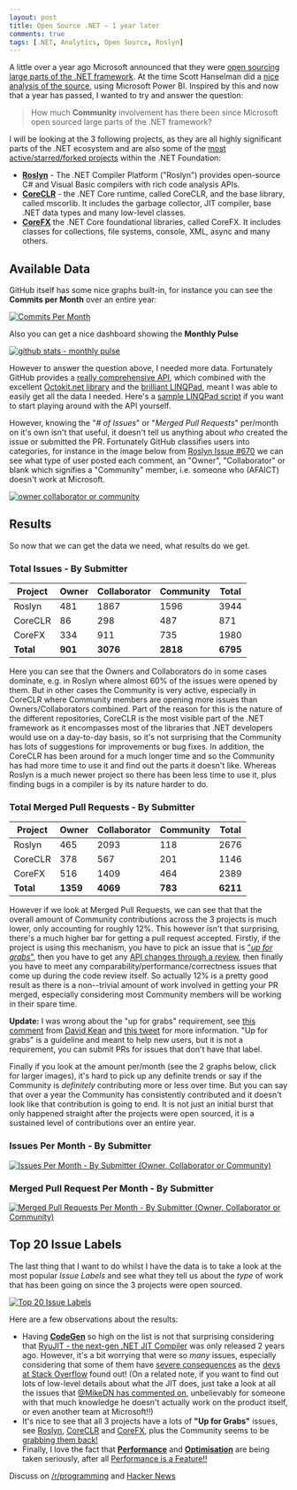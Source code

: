 ```yaml
---
layout: post
title: Open Source .NET – 1 year later
comments: true
tags: [.NET, Analytics, Open Source, Roslyn]
---
```


A little over a year ago Microsoft announced that they were [open sourcing large parts of the .NET framework](http://www.hanselman.com/blog/AnnouncingNET2015NETAsOpenSourceNETOnMacAndLinuxAndVisualStudioCommunity.aspx). At the time Scott Hanselman did a [nice analysis of the source](http://www.hanselman.com/blog/TheNETCoreCLRIsNowOpenSourceSoIRanTheGitHubRepoThroughMicrosoftPowerBI.aspx), using Microsoft Power BI. Inspired by this and now that a year has passed, I wanted to try and answer the question:

> How much **Community** involvement has there been since Microsoft open sourced large parts of the .NET framework?

I will be looking at the 3 following projects, as they are all highly significant parts of the .NET ecosystem and are also some of the [most active/starred/forked projects](https://github.com/dotnet/) within the .NET Foundation:

- [**Roslyn**](https://github.com/dotnet/roslyn/) - The .NET Compiler Platform ("Roslyn") provides open-source C# and Visual Basic compilers with rich code analysis APIs.
- [**CoreCLR**](https://github.com/dotnet/coreclr/) - the .NET Core runtime, called CoreCLR, and the base library, called mscorlib. It includes the garbage collector, JIT compiler, base .NET data types and many low-level classes.
- [**CoreFX**](https://github.com/dotnet/corefx/) the .NET Core foundational libraries, called CoreFX. It includes classes for collections, file systems, console, XML, async and many others.

## <a name="AvailableData"></a>**Available Data**

GitHub itself has some nice graphs built-in, for instance you can see the **Commits per Month** over an entire year:

[![Commits Per Month](https://cloud.githubusercontent.com/assets/157298/11634181/f451abce-9d06-11e5-8940-d133d1931422.png)](https://github.com/dotnet/roslyn/graphs/contributors)

Also you can get a nice dashboard showing the **Monthly Pulse**

[![github stats - monthly pulse](https://cloud.githubusercontent.com/assets/157298/11634411/35085a4a-9d08-11e5-8995-02c65d9ee12d.png)](https://github.com/dotnet/roslyn/pulse/monthly)

However to answer the question above, I needed more data. Fortunately GitHub provides a [really comprehensive API](https://developer.github.com/v3/), which combined with the excellent [Octokit.net library](https://github.com/octokit/octokit.net) and the [brilliant LINQPad](https://www.linqpad.net/), meant I was able to easily get all the data I needed. Here's a [sample LINQPad script](https://gist.github.com/mattwarren/894aa5f46ca62a63764a) if you want to start playing around with the API yourself.

However, knowing the "*# of Issues*" or "*Merged Pull Requests*" per/month on it's own isn't that useful, it doesn't tell us anything about *who* created the issue or submitted the PR. Fortunately GitHub classifies users into categories, for instance in the image below from [Roslyn Issue #670](https://github.com/dotnet/roslyn/issues/670) we can see what type of user posted each comment, an "Owner", "Collaborator" or blank which signifies a "Community" member, i.e. someone who (AFAICT) doesn't work at Microsoft.

[![owner collaborator or community](https://cloud.githubusercontent.com/assets/157298/11634101/8abd7210-9d06-11e5-82b0-570f296cf433.png)](https://cloud.githubusercontent.com/assets/157298/11634101/8abd7210-9d06-11e5-82b0-570f296cf433.png)

## <a name="Results"></a>**Results**

So now that we can get the data we need, what results do we get.

### <a name="TotalIssuesBySubmitter"></a>**Total Issues - By Submitter**

| **Project** | **Owner** | **Collaborator** | **Community** | **Total** |
| ----------- | --------- | ---------------- | ------------- | --------- |
| Roslyn | 481 | 1867 | 1596 | 3944 |
| CoreCLR | 86 | 298 | 487 | 871 |
| CoreFX | 334 | 911 | 735 | 1980 |
| **Total** | **901** | **3076** | **2818** | **6795** |

Here you can see that the Owners and Collaborators do in some cases dominate, e.g. in Roslyn where almost 60% of the issues were opened by them. But in other cases the Community is very active, especially in CoreCLR where Community members are opening more issues than Owners/Collaborators combined. Part of the reason for this is the nature of the different repositories, CoreCLR is the most visible part of the .NET framework as it encompasses most of the libraries that .NET developers would use on a day-to-day basis, so it's not surprising that the Community has lots of suggestions for improvements or bug fixes. In addition, the CoreCLR has been around for a much longer time and so the Community has had more time to use it and find out the parts it doesn't like. Whereas Roslyn is a much newer project so there has been less time to use it, plus finding bugs in a compiler is by its nature harder to do.

### <a name="TotalMergedPullRequestsBySubmitter"></a>**Total Merged Pull Requests - By Submitter**

| **Project** | **Owner** | **Collaborator** | **Community** | **Total** |
| ----------- | --------- | ---------------- | ------------- | --------- |
| Roslyn | 465 | 2093 | 118 | 2676 |
| CoreCLR | 378 | 567 | 201 | 1146 |
| CoreFX | 516 | 1409 | 464 | 2389 |
| **Total** | **1359** | **4069** | **783** | **6211** |

However if we look at Merged Pull Requests, we can see that that the overall amount of Community contributions across the 3 projects is much lower, only accounting for roughly 12%. This however isn't that surprising, there's a much higher bar for getting a pull request accepted. Firstly, if the project is using this mechanism, you have to pick an issue that is ["*up for grabs*"](https://github.com/dotnet/corefx/labels/up%20for%20grabs), then you have to get any [API changes through a review](http://blogs.msdn.com/b/dotnet/archive/2015/01/08/api-review-process-for-net-core.aspx), then finally you have to meet any comparability/performance/correctness issues that come up during the code review itself. So actually 12% is a pretty good result as there is a non--trivial amount of work involved in getting your PR merged, especially considering most Community members will be working in their spare time. 

**Update:** I was wrong about the "up for grabs" requirement, see [this comment]({{base}}/2015/12/08/open-source-net-1-year-later/#comment-7091) from [David Kean](https://github.com/davkean) and [this tweet](https://twitter.com/leppie/status/674285812146675714) for more information. "Up for grabs" is a guideline and meant to help new users, but it is not a requirement, you can submit PRs for issues that don't have that label.

Finally if you look at the amount per/month (see the 2 graphs below, click for larger images), it's hard to pick up any definite trends or say if the Community is *definitely* contributing more or less over time. But you can say that over a year the Community has consistently contributed and it doesn't look like that contribution is going to end. It is not just an initial burst that only happened straight after the projects were open sourced, it is a sustained level of contributions over an entire year.

### <a name="IssuesPerMonthBySubmitter"></a>**Issues Per Month - By Submitter**

[![Issues Per Month - By Submitter (Owner, Collaborator or Community)](https://cloud.githubusercontent.com/assets/157298/11596712/ad28f518-9aae-11e5-81d9-42bc22903d09.png)](https://cloud.githubusercontent.com/assets/157298/11596712/ad28f518-9aae-11e5-81d9-42bc22903d09.png)

### <a name="MergedPullRequestPerMonthBySubmitter"></a>**Merged Pull Request Per Month - By Submitter**

[![Merged Pull Requests Per Month - By Submitter (Owner, Collaborator or Community)](https://cloud.githubusercontent.com/assets/157298/11652755/785d0d20-9d91-11e5-9802-834bb3955718.png)](https://cloud.githubusercontent.com/assets/157298/11652755/785d0d20-9d91-11e5-9802-834bb3955718.png)

## <a name="Top20IssuesLabels"></a>**Top 20 Issue Labels**

The last thing that I want to do whilst I have the data is to take a look at the most popular *Issue Labels* and see what they tell us about the *type* of work that has been going on since the 3 projects were open sourced.

[![Top 20 Issue Labels](https://cloud.githubusercontent.com/assets/157298/11633496/8505205a-9d03-11e5-89fd-33384b20306c.png)](https://cloud.githubusercontent.com/assets/157298/11633496/8505205a-9d03-11e5-89fd-33384b20306c.png)

Here are a few observations about the results:

- Having [**CodeGen**](https://github.com/dotnet/coreclr/labels/CodeGen) so high on the list is not that surprising considering that [RyuJIT - the next-gen .NET JIT Compiler](http://blogs.msdn.com/b/dotnet/archive/2013/09/30/ryujit-the-next-generation-jit-compiler.aspx) was only released 2 years ago. However, it's a bit worrying that were so *many* issues, especially considering that some of them have [severe consequences](https://github.com/dotnet/coreclr/issues/1296) as the [devs at Stack Overflow](http://nickcraver.com/blog/2015/07/27/why-you-should-wait-on-dotnet-46/) found out! (On a related note, if you want to find out lots of low-level details about what the JIT does, just take a look at all the issues that [@MikeDN has commented on](https://github.com/dotnet/coreclr/issues?utf8=%E2%9C%93&q=commenter%3Amikedn+type%3Aissue+label%3Acodegen+), unbelievably for someone with that much knowledge he doesn't actually work on the product itself, or even another team at Microsoft!!)
- It's nice to see that all 3 projects have a lots of **"Up for Grabs"** issues, see [Roslyn](https://github.com/dotnet/roslyn/labels/Up%20for%20Grabs), [CoreCLR](https://github.com/dotnet/coreclr/labels/up-for-grabs) and [CoreFX](https://github.com/dotnet/corefx/labels/up%20for%20grabs), plus the Community seems to be [grabbing them back!](https://github.com/dotnet/corefx/labels/grabbed%20by%20community)
- Finally, I love the fact that [**Performance**](https://github.com/dotnet/corefx/labels/performance) and [**Optimisation**](https://github.com/dotnet/coreCLR/labels/optimization) are being taken seriously, after all [Performance is a Feature!!]({{base}}/speaking/)

Discuss on [/r/programming](https://www.reddit.com/r/programming/comments/3vyezb/open_source_net_1_year_later/) and [Hacker News](https://news.ycombinator.com/item?id=10700606)
